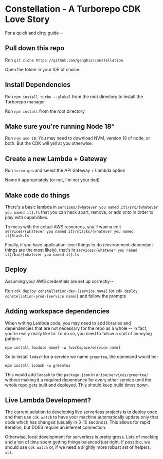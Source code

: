 # Constellation - A Turborepo CDK Love Story

For a quick and dirty guide--

## Pull down this repo

Run `git clone https://github.com/genghis/constellation`

Open the folder in your IDE of choice

## Install Dependencies
Run `npm install turbo --global` from the root directory to install the Turborepo manager

Run `npm install` from the root directory

## Make sure you're running Node 18^

Run `nvm use 18`. You may need to download NVM, version 18 of node, or both. But the CDK will yell at you otherwise.

## Create a new Lambda + Gateway

Run `turbo gen` and select the API Gateway + Lambda option

Name it appropriately (or not, I'm not your dad)

## Make code do things

There's a basic lambda in `services/{whatever you named it}/src/{whatever you named it}.ts` that you can hack apart, remove, or add onto in order to play with capabilities. 

To mess with the actual AWS resources, you'll wanna edit `services/{whatever you named it}/stacks/{whatever you named it}Stack.ts`

Finally, if you have application-level things to do (environment-dependant things are the most likely), that's in `services/{whatever you named it}/bin/{whatever you named it}.ts`

## Deploy

Assuming your AWS credentials are set up correctly--

Run `cdk deploy constellation-dev-[service name]` (or `cdk deploy constellation-prod-[service name]`) and follow the prompts

## Adding workspace dependencies

When writing Lambda code, you may need to add libraries and dependencies that are not necessary for the repo as a whole -- in fact, you're really really like to. To do so, you need to follow a sort of annoying pattern:

`npm install [module name] -w [workspace/service name]`

So to install `lodash` for a service we name `greentea`, the command would be:

`npm install lodash -w greentea`

This would add `lodash` to the `package.json` in `orion/services/greentea/` without making it a required dependancy for every other service until the whole repo gets built and deployed. This should keep build times down. 

## Live Lambda Development?

The current solution to developing live serverless projects is to deploy once and then use `cdk watch` to have your machine automatically update only that code which has changed (usually in 3-10 seconds). This allows for rapid iteration, but DOES require an internet connection.

Otherwise, local development for serverless is pretty gross. Lots of mocking and a ton of time spent getting things balanced just right. If possible, we should use `cdk watch` or, if we need a slightly more robust set of helpers, `sst`.
